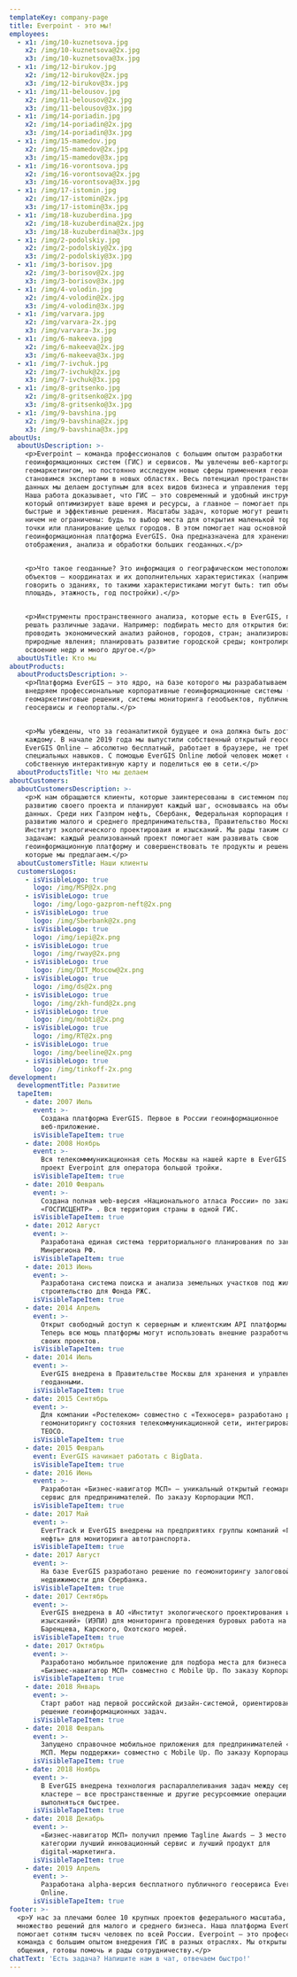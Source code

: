 ```yaml
---
templateKey: company-page
title: Everpoint - это мы!
employees:
  - x1: /img/10-kuznetsova.jpg
    x2: /img/10-kuznetsova@2x.jpg
    x3: /img/10-kuznetsova@3x.jpg
  - x1: /img/12-birukov.jpg
    x2: /img/12-birukov@2x.jpg
    x3: /img/12-birukov@3x.jpg
  - x1: /img/11-belousov.jpg
    x2: /img/11-belousov@2x.jpg
    x3: /img/11-belousov@3x.jpg
  - x1: /img/14-poriadin.jpg
    x2: /img/14-poriadin@2x.jpg
    x3: /img/14-poriadin@3x.jpg
  - x1: /img/15-mamedov.jpg
    x2: /img/15-mamedov@2x.jpg
    x3: /img/15-mamedov@3x.jpg
  - x1: /img/16-vorontsova.jpg
    x2: /img/16-vorontsova@2x.jpg
    x3: /img/16-vorontsova@3x.jpg
  - x1: /img/17-istomin.jpg
    x2: /img/17-istomin@2x.jpg
    x3: /img/17-istomin@3x.jpg
  - x1: /img/18-kuzuberdina.jpg
    x2: /img/18-kuzuberdina@2x.jpg
    x3: /img/18-kuzuberdina@3x.jpg
  - x1: /img/2-podolskiy.jpg
    x2: /img/2-podolskiy@2x.jpg
    x3: /img/2-podolskiy@3x.jpg
  - x1: /img/3-borisov.jpg
    x2: /img/3-borisov@2x.jpg
    x3: /img/3-borisov@3x.jpg
  - x1: /img/4-volodin.jpg
    x2: /img/4-volodin@2x.jpg
    x3: /img/4-volodin@3x.jpg
  - x1: /img/varvara.jpg
    x2: /img/varvara-2x.jpg
    x3: /img/varvara-3x.jpg
  - x1: /img/6-makeeva.jpg
    x2: /img/6-makeeva@2x.jpg
    x3: /img/6-makeeva@3x.jpg
  - x1: /img/7-ivchuk.jpg
    x2: /img/7-ivchuk@2x.jpg
    x3: /img/7-ivchuk@3x.jpg
  - x1: /img/8-gritsenko.jpg
    x2: /img/8-gritsenko@2x.jpg
    x3: /img/8-gritsenko@3x.jpg
  - x1: /img/9-bavshina.jpg
    x2: /img/9-bavshina@2x.jpg
    x3: /img/9-bavshina@3x.jpg
aboutUs:
  aboutUsDescription: >-
    <p>Everpoint — команда профессионалов с большим опытом разработки
    геоинформационных систем (ГИС) и сервисов. Мы увлечены веб-картографией и
    геомаркетингом, но постоянно исследуем новые сферы применения геоаналитики и
    становимся экспертами в новых областях. Весь потенциал пространственных
    данных мы делаем доступным для всех видов бизнеса и управления территориями.
    Наша работа доказывает, что ГИС — это современный и удобный инструмент,
    который оптимизирует ваше время и ресурсы, а главное — помогает принимать
    быстрые и эффективные решения. Масштабы задач, которые могут решить ГИС,
    ничем не ограничены: будь то выбор места для открытия маленькой торговой
    точки или планирование целых городов. В этом помогает наш основной продукт —
    геоинформационная платформа EverGIS. Она предназначена для хранения,
    отображения, анализа и обработки больших геоданных.</p>


    <p>Что такое геоданные? Это информация о географическом местоположении
    объектов — координатах и их дополнительных характеристиках (например, если
    говорить о зданиях, то такими характеристиками могут быть: тип объекта,
    площадь, этажность, год постройки).</p>


    <p>Инструменты пространственного анализа, которые есть в EverGIS, позволяют
    решать различные задачи. Например: подбирать место для открытия бизнеса;
    проводить экономический анализ районов, городов, стран; анализировать
    природные явления; планировать развитие городской среды; контролировать
    освоение недр и много другое.</p>
  aboutUsTitle: Кто мы
aboutProducts:
  aboutProductsDescription: >-
    <p>Платформа EverGIS — это ядро, на базе которого мы разрабатываем и
    внедряем профессиональные корпоративные геоинформационные системы (ГИС),
    геомаркетинговые решения, системы мониторинга геообъектов, публичные
    геосервисы и геопорталы.</p>


    <p>Мы убеждены, что за геоаналитикой будущее и она должна быть доступна
    каждому. В начале 2019 года мы выпустили собственный открытый геосервис
    EverGIS Online — абсолютно бесплатный, работает в браузере, не требует
    специальных навыков. С помощью EverGIS Online любой человек может создать
    собственную интерактивную карту и поделиться ею в сети.</p>
  aboutProductsTitle: Что мы делаем
aboutCustomers:
  aboutCustomersDescription: >-
    <p>К нам обращаются клиенты, которые заинтересованы в системном подходе к
    развитию своего проекта и планируют каждый шаг, основываясь на объективных
    данных. Среди них Газпром нефть, Сбербанк, Федеральная корпорация по
    развитию малого и среднего предпринимательства, Правительство Москвы,
    Институт экологического проектироваия и изысканий. Мы рады таким сложным
    задачам: каждый реализованный проект помогает нам развивать свою
    геоинформационную платформу и совершенствовать те продукты и решения,
    которые мы предлагаем.</p>
  aboutCustomersTitle: Наши клиенты
  customersLogos:
    - isVisibleLogo: true
      logo: /img/MSP@2x.png
    - isVisibleLogo: true
      logo: /img/logo-gazprom-neft@2x.png
    - isVisibleLogo: true
      logo: /img/Sberbank@2x.png
    - isVisibleLogo: true
      logo: /img/iepi@2x.png
    - isVisibleLogo: true
      logo: /img/rway@2x.png
    - isVisibleLogo: true
      logo: /img/DIT_Moscow@2x.png
    - isVisibleLogo: true
      logo: /img/ds@2x.png
    - isVisibleLogo: true
      logo: /img/zkh-fund@2x.png
    - isVisibleLogo: true
      logo: /img/mobti@2x.png
    - isVisibleLogo: true
      logo: /img/RT@2x.png
    - isVisibleLogo: true
      logo: /img/beeline@2x.png
    - isVisibleLogo: true
      logo: /img/tinkoff-2x.png
development:
  developmentTitle: Развитие
  tapeItem:
    - date: 2007 Июль
      event: >-
        Создана платформа EverGIS. Первое в России геоинформационное
        веб-приложение.
      isVisibleTapeItem: true
    - date: 2008 Ноябрь
      event: >-
        Вся телекомммуникационная сеть Москвы на нашей карте в EverGIS — первый
        проект Everpoint для оператора большой тройки.
      isVisibleTapeItem: true
    - date: 2010 Февраль
      event: >-
        Создана полная web-версия «Национального атласа России» по заказу ФГУП
        «ГОСГИСЦЕНТР» . Вся территория страны в одной ГИС.
      isVisibleTapeItem: true
    - date: 2012 Август
      event: >-
        Разработана единая система территориального планирования по заказу
        Минрегиона РФ.
      isVisibleTapeItem: true
    - date: 2013 Июнь
      event: >-
        Разработана система поиска и анализа земельных участков под жилищное
        строительство для Фонда РЖС.
      isVisibleTapeItem: true
    - date: 2014 Апрель
      event: >-
        Открыт свободный доступ к серверным и клиентским API платформы EverGIS.
        Теперь всю мощь платформы могут использовать внешние разработчики для
        своих проектов.
      isVisibleTapeItem: true
    - date: 2014 Июль
      event: >-
        EverGIS внедрена в Правительстве Москвы для хранения и управления
        геоданными.
      isVisibleTapeItem: true
    - date: 2015 Сентябрь
      event: >-
        Для компании «Ростелеком» совместно с «Техносерв» разработано решение по
        геомониторингу состояния телекоммуникационной сети, интегрированное с
        TEOCO.
      isVisibleTapeItem: true
    - date: 2015 Февраль
      event: EverGIS начинает работать с BigData.
      isVisibleTapeItem: true
    - date: 2016 Июнь
      event: >-
        Разработан «Бизнес-навигатор МСП» — уникальный открытый геомаркетинговый
        сервис для предпринимателей. По заказу Корпорации МСП.
      isVisibleTapeItem: true
    - date: 2017 Май
      event: >-
        EverTrack и EverGIS внедрены на предприятиях группы компаний «Газпром
        нефть» для мониторинга автотранспорта.
      isVisibleTapeItem: true
    - date: 2017 Август
      event: >-
        На базе EverGIS разработано решение по геомониторингу залоговой
        недвижимости для Сбербанка.
      isVisibleTapeItem: true
    - date: 2017 Сентябрь
      event: >-
        EverGIS внедрена в АО «Институт экологического проектирования и
        изысканий» (ИЭПИ) для мониторинга проведения буровых работа на шельфе
        Баренцева, Карского, Охотского морей.
      isVisibleTapeItem: true
    - date: 2017 Октябрь
      event: >-
        Разработано мобильное приложение для подбора места для бизнеса
        «Бизнес-навигатор МСП» совместно с Mobile Up. По заказу Корпорации МСП.
      isVisibleTapeItem: true
    - date: 2018 Январь
      event: >-
        Старт работ над первой российской дизайн-системой, ориентированной на
        решение геоинформационных задач.
      isVisibleTapeItem: true
    - date: 2018 Февраль
      event: >-
        Запущено справочное мобильное приложения для предпринимателей «Навигатор
        МСП. Меры поддержки» совместно с Mobile Up. По заказу Корпорации МСП.
      isVisibleTapeItem: true
    - date: 2018 Ноябрь
      event: >-
        В EverGIS внедрена технология распараллеливания задач между серверами в 
        кластере — все пространственные и другие ресурсоемкие операции стали
        выполняться быстрее.
      isVisibleTapeItem: true
    - date: 2018 Декабрь
      event: >-
        «Бизнес-навигатор МСП» получил премию Tagline Awards — 3 место в
        категории лучший инновационный сервис и лучший продукт для
        digital-маркетинга.
      isVisibleTapeItem: true
    - date: 2019 Апрель
      event: >-
        Разработана alpha-версия бесплатного публичного геосервиса EverGIS
        Online.
      isVisibleTapeItem: true
footer: >-
  <p>У нас за плечами более 10 крупных проектов федерального масштаба, а также
  множество решений для малого и среднего бизнеса. Наша платформа EverGIS
  помогает сотням тысяч человек по всей России. Everpoint — это профессиональная
  команда с большим опытом внедрения ГИС в разных отраслях. Мы открыты для
  общения, готовы помочь и рады сотрудничеству.</p>
chatText: 'Есть задача? Напишите нам в чат, отвечаем быстро!'
---
```


